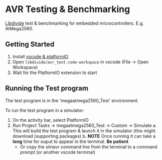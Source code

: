 # AVR Testing & Benchmarking

[Libdivide](https://github.com/ridiculousfish/libdivide) test & benchmarking for embedded microcontrollers. E.g. AtMega2560.

## Getting Started

 1. Install [vscode & platformIO](https://docs.platformio.org/en/latest/integration/ide/vscode.html#installation)
 2. Open `libdivide/avr_test.code-workspace` in vscode (File -> Open Workspace)
 3. Wait for the PlatformIO extension to start
 
## Running the Test program

The test program is in the 'megaatmega2560_Test' environment.

To run the test program in a simulator:
 1. On the activity bar, select PlatformIO 
 2. Run Project Tasks -> megaatmega2560_Test -> Custom -> Simulate
    a. This will build the test program & launch it in the simulator (this might download )supporting packages)
    b. **NOTE** Once running it can take a **long** time for ouput to appear in the terminal. **Be patient**
     * Or copy the simavr command line from the terminal to a command prompt (or another vscode terminal)

